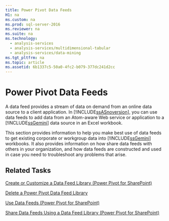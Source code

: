 ```yaml
---
title: Power Pivot Data Feeds
H1: na
ms.custom: na
ms.prod: sql-server-2016
ms.reviewer: na
ms.suite: na
ms.technology: 
  - analysis-services
  - analysis-services/multidimensional-tabular
  - analysis-services/data-mining
ms.tgt_pltfrm: na
ms.topic: article
ms.assetid: 6b1337c5-50a0-4fc2-b079-377dc241d2cc
---
```

# Power Pivot Data Feeds
  A data feed provides a stream of data on demand from an online data source to a client application. In [!INCLUDE[ssASnoversion](../../Topics/TopicNameContainA/includes/ssASnoversion_md.md)], you can use data feeds to add data from an Atom-aware Web service or application to a [!INCLUDE[ssGemini](../../Topics/TopicNameContainA/includes/ssGemini_md.md)] data source in an Excel workbook.  
  
 This section provides information to help you make best use of data feeds to get existing corporate or workgroup data into [!INCLUDE[ssGemini](../../Topics/TopicNameContainA/includes/ssGemini_md.md)] workbooks. It also provides information on how share data feeds with others in your organization, and how data feeds are constructed and used in case you need to troubleshoot any problems that arise.  
  
## Related Tasks  
 [Create or Customize a Data Feed Library &#40;Power Pivot for SharePoint&#41;](../../Topics/TopicNameContainA/Create-or-Customize-a-Data-Feed-Library--Power-Pivot-for-SharePoint-.md)  
  
 [Delete a Power Pivot Data Feed Library](../../Topics/TopicNameContainA/Delete-a-Power-Pivot-Data-Feed-Library.md)  
  
 [Use Data Feeds &#40;Power Pivot for SharePoint&#41;](../../Topics/TopicNameNotContainA/Use-Data-Feeds--Power-Pivot-for-SharePoint-.md)  
  
 [Share Data Feeds Using a Data Feed Library &#40;Power Pivot for SharePoint&#41;](../../Topics/TopicNameContainA/Share-Data-Feeds-Using-a-Data-Feed-Library--Power-Pivot-for-SharePoint-.md)  
  
  